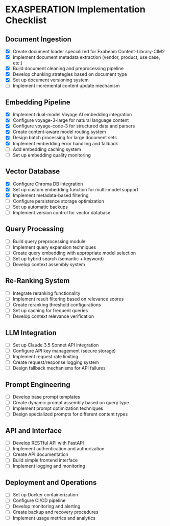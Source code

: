 # EXASPERATION Implementation Checklist

## Document Ingestion
- [x] Create document loader specialized for Exabeam Content-Library-CIM2
- [x] Implement document metadata extraction (vendor, product, use case, etc.)
- [x] Build document cleaning and preprocessing pipeline
- [x] Develop chunking strategies based on document type
- [x] Set up document versioning system
- [ ] Implement incremental content update mechanism

## Embedding Pipeline
- [x] Implement dual-model Voyage AI embedding integration
- [x] Configure voyage-3-large for natural language content
- [x] Configure voyage-code-3 for structured data and parsers
- [x] Create content-aware model routing system
- [x] Design batch processing for large document sets
- [x] Implement embedding error handling and fallback
- [ ] Add embedding caching system
- [ ] Set up embedding quality monitoring

## Vector Database
- [x] Configure Chroma DB integration
- [x] Set up custom embedding function for multi-model support
- [x] Implement metadata-based filtering
- [ ] Configure persistence storage optimization
- [ ] Set up automatic backups
- [ ] Implement version control for vector database

## Query Processing
- [ ] Build query preprocessing module
- [ ] Implement query expansion techniques
- [ ] Create query embedding with appropriate model selection
- [ ] Set up hybrid search (semantic + keyword)
- [ ] Develop context assembly system

## Re-Ranking System
- [ ] Integrate reranking functionality
- [ ] Implement result filtering based on relevance scores
- [ ] Create reranking threshold configurations
- [ ] Set up caching for frequent queries
- [ ] Develop context relevance verification

## LLM Integration
- [ ] Set up Claude 3.5 Sonnet API integration
- [ ] Configure API key management (secure storage)
- [ ] Implement request rate limiting
- [ ] Create request/response logging system
- [ ] Design fallback mechanisms for API failures

## Prompt Engineering
- [ ] Develop base prompt templates
- [ ] Create dynamic prompt assembly based on query type
- [ ] Implement prompt optimization techniques
- [ ] Design specialized prompts for different content types

## API and Interface
- [ ] Develop RESTful API with FastAPI
- [ ] Implement authentication and authorization
- [ ] Create API documentation
- [ ] Build simple frontend interface
- [ ] Implement logging and monitoring

## Deployment and Operations
- [ ] Set up Docker containerization
- [ ] Configure CI/CD pipeline
- [ ] Develop monitoring and alerting
- [ ] Create backup and recovery procedures
- [ ] Implement usage metrics and analytics
